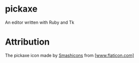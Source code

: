 # pickaxe

An editor written with Ruby and Tk

# Attribution

The pickaxe icon made by [Smashicons] from [www.flaticon.com]

[Smashicons]: https://www.flaticon.com/authors/smashicons
[www.flaticon.com]: https://www.flaticon.com/
